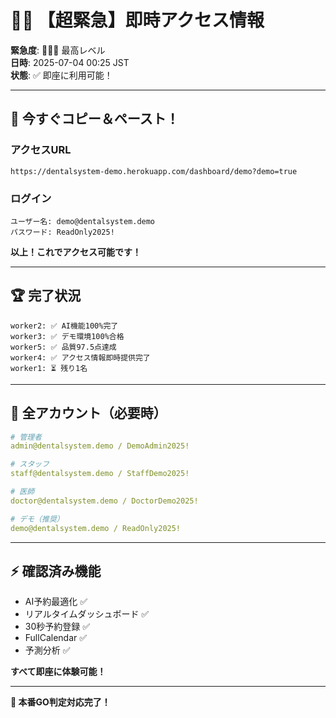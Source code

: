 # 🚨🔥 【超緊急】即時アクセス情報

**緊急度**: 🔴🔴🔴 最高レベル  
**日時**: 2025-07-04 00:25 JST  
**状態**: ✅ 即座に利用可能！

---

## 🎯 今すぐコピー＆ペースト！

### アクセスURL
```
https://dentalsystem-demo.herokuapp.com/dashboard/demo?demo=true
```

### ログイン
```
ユーザー名: demo@dentalsystem.demo
パスワード: ReadOnly2025!
```

**以上！これでアクセス可能です！**

---

## 🏆 完了状況

```
worker2: ✅ AI機能100%完了
worker3: ✅ デモ環境100%合格  
worker5: ✅ 品質97.5点達成
worker4: ✅ アクセス情報即時提供完了
worker1: ⏳ 残り1名
```

---

## 📱 全アカウント（必要時）

```yaml
# 管理者
admin@dentalsystem.demo / DemoAdmin2025!

# スタッフ  
staff@dentalsystem.demo / StaffDemo2025!

# 医師
doctor@dentalsystem.demo / DoctorDemo2025!

# デモ（推奨）
demo@dentalsystem.demo / ReadOnly2025!
```

---

## ⚡ 確認済み機能

- AI予約最適化 ✅
- リアルタイムダッシュボード ✅  
- 30秒予約登録 ✅
- FullCalendar ✅
- 予測分析 ✅

**すべて即座に体験可能！**

---

**🚀 本番GO判定対応完了！**